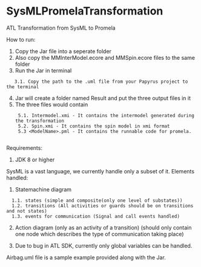 # SysMLPromelaTransformation
ATL Transformation from SysML to Promela

How to run:
1. Copy the Jar file into a seperate folder
2. Also copy the MMInterModel.ecore and MMSpin.ecore files to the same folder
3. Run the Jar in terminal
```
   3.1. Copy the path to the .uml file from your Papyrus project to the terminal
```
4. Jar will create a folder named Result and put the three output files in it
5. The three files would contain
   ```
    5.1. Intermodel.xmi - It contains the intermodel generated during the transformation
    5.2. Spin.xmi - It contains the spin model in xmi format
    5.3 <ModelName>.pml - It contains the runnable code for promela.


Requirements:
1. JDK 8 or higher


SysML is a vast language, we currently handle only a subset of it.
Elements handled:
1. Statemachine diagram
```
  1.1. states (simple and composite(only one level of substates))
  1.2. transitions (All activities or guards should be on transitions and not states)
  1.3. events for communication (Signal and call events handled)
```
2. Action diagram (only as an activity of a transition) (should only contain one node which describes the type of communication taking place)

3. Due to bug in ATL SDK, currently only global variables can be handled.


Airbag.uml file is a sample example provided along with the Jar.


